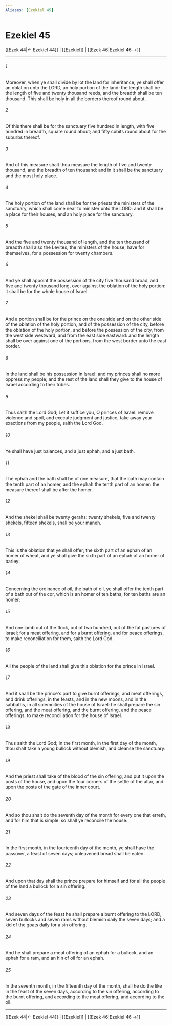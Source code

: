 ```yaml
---
Aliases: [Ezekiel 45]
---
```

# Ezekiel 45

[[Ezek 44|← Ezekiel 44]] | [[Ezekiel]] | [[Ezek 46|Ezekiel 46 →]]
***



###### 1 
Moreover, when ye shall divide by lot the land for inheritance, ye shall offer an oblation unto the LORD, an holy portion of the land: the length shall be the length of five and twenty thousand reeds, and the breadth shall be ten thousand. This shall be holy in all the borders thereof round about. 

###### 2 
Of this there shall be for the sanctuary five hundred in length, with five hundred in breadth, square round about; and fifty cubits round about for the suburbs thereof. 

###### 3 
And of this measure shalt thou measure the length of five and twenty thousand, and the breadth of ten thousand: and in it shall be the sanctuary and the most holy place. 

###### 4 
The holy portion of the land shall be for the priests the ministers of the sanctuary, which shall come near to minister unto the LORD: and it shall be a place for their houses, and an holy place for the sanctuary. 

###### 5 
And the five and twenty thousand of length, and the ten thousand of breadth shall also the Levites, the ministers of the house, have for themselves, for a possession for twenty chambers. 

###### 6 
And ye shall appoint the possession of the city five thousand broad, and five and twenty thousand long, over against the oblation of the holy portion: it shall be for the whole house of Israel. 

###### 7 
And a portion shall be for the prince on the one side and on the other side of the oblation of the holy portion, and of the possession of the city, before the oblation of the holy portion, and before the possession of the city, from the west side westward, and from the east side eastward: and the length shall be over against one of the portions, from the west border unto the east border. 

###### 8 
In the land shall be his possession in Israel: and my princes shall no more oppress my people; and the rest of the land shall they give to the house of Israel according to their tribes. 

###### 9 
Thus saith the Lord God; Let it suffice you, O princes of Israel: remove violence and spoil, and execute judgment and justice, take away your exactions from my people, saith the Lord God. 

###### 10 
Ye shall have just balances, and a just ephah, and a just bath. 

###### 11 
The ephah and the bath shall be of one measure, that the bath may contain the tenth part of an homer, and the ephah the tenth part of an homer: the measure thereof shall be after the homer. 

###### 12 
And the shekel shall be twenty gerahs: twenty shekels, five and twenty shekels, fifteen shekels, shall be your maneh. 

###### 13 
This is the oblation that ye shall offer; the sixth part of an ephah of an homer of wheat, and ye shall give the sixth part of an ephah of an homer of barley: 

###### 14 
Concerning the ordinance of oil, the bath of oil, ye shall offer the tenth part of a bath out of the cor, which is an homer of ten baths; for ten baths are an homer: 

###### 15 
And one lamb out of the flock, out of two hundred, out of the fat pastures of Israel; for a meat offering, and for a burnt offering, and for peace offerings, to make reconciliation for them, saith the Lord God. 

###### 16 
All the people of the land shall give this oblation for the prince in Israel. 

###### 17 
And it shall be the prince's part to give burnt offerings, and meat offerings, and drink offerings, in the feasts, and in the new moons, and in the sabbaths, in all solemnities of the house of Israel: he shall prepare the sin offering, and the meat offering, and the burnt offering, and the peace offerings, to make reconciliation for the house of Israel. 

###### 18 
Thus saith the Lord God; In the first month, in the first day of the month, thou shalt take a young bullock without blemish, and cleanse the sanctuary: 

###### 19 
And the priest shall take of the blood of the sin offering, and put it upon the posts of the house, and upon the four corners of the settle of the altar, and upon the posts of the gate of the inner court. 

###### 20 
And so thou shalt do the seventh day of the month for every one that erreth, and for him that is simple: so shall ye reconcile the house. 

###### 21 
In the first month, in the fourteenth day of the month, ye shall have the passover, a feast of seven days; unleavened bread shall be eaten. 

###### 22 
And upon that day shall the prince prepare for himself and for all the people of the land a bullock for a sin offering. 

###### 23 
And seven days of the feast he shall prepare a burnt offering to the LORD, seven bullocks and seven rams without blemish daily the seven days; and a kid of the goats daily for a sin offering. 

###### 24 
And he shall prepare a meat offering of an ephah for a bullock, and an ephah for a ram, and an hin of oil for an ephah. 

###### 25 
In the seventh month, in the fifteenth day of the month, shall he do the like in the feast of the seven days, according to the sin offering, according to the burnt offering, and according to the meat offering, and according to the oil.

***
[[Ezek 44|← Ezekiel 44]] | [[Ezekiel]] | [[Ezek 46|Ezekiel 46 →]]
